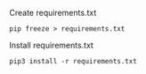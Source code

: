 Create requirements.txt

```
pip freeze > requirements.txt
```

Install requirements.txt

```
pip3 install -r requirements.txt
```
